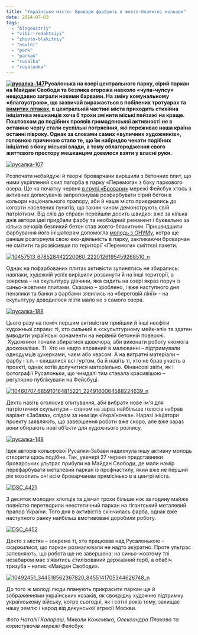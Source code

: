 ```yaml
---
title: "Українське місто: Бровари фарбують в жовто-блакитні кольори"
date: 2014-07-03
tags: 
  - "blagoustriy"
  - "vibir-redaktsiyi"
  - "zhovto-blakitniy"
  - "novini"
  - "park"
  - "parkan"
  - "rusalka"
  - "rusalonka"
---
```


**[![русалка-147](https://mpz.brovary.org/wp-content/uploads/2014/07/rusalka-147.jpg)](https://mpz.brovary.org/wp-content/uploads/2014/07/rusalka-147.jpg)Русалонька на озері центрального парку, сірий паркан на Майдані Свободи та безлика огорожа навколо «чупа-чупсу» нещодавно заграли новими барвами. На зміну комунальному «благоустрою», що зазвичай виражається в побілених тротуарах та [вимитих літаках,](https://mpz.brovary.org/zi-shvabroyu-na-vinishhuvach-yak-brovarska-vlada-namagalas-pereshkoditi-vidkritomu-dostupu/) в центральній частині міста приходить стихійна ініціатива мешканців хоча б трохи змінити міські пейзажі на краще. Поштовхом до подібних проявів громадянської активності не в останню чергу стали суспільні потрясіння, які переживає наша країна останні півроку. Однак за словами самих «вуличних художників», головною причиною стало те, що їм набридло чекати подібних ініціатив з боку міської влади, а тому облагородження свого життєвого простору мешканцям довелося взяти у власні руки.**

[![русалка-107](https://mpz.brovary.org/wp-content/uploads/2014/07/rusalka-107.jpg)](https://mpz.brovary.org/wp-content/uploads/2014/07/rusalka-107.jpg)

Розпочати небайдужі й творчі броварчани вирішили з бетонних плит, що ними укріплений схил пагорба в парку «Перемога» з боку паркового озера. Ще на початку червня [в групі «Бровари»](https://www.facebook.com/groups/brovary/) мережі Фейсбук хтось з активних дописувачів запропонував розфарбувати сірий бетон в кольори національного прапору, аби й наше місто приєднались до когорти населених пунктів, що таким чином демонструють свій патріотизм. Від слів до справи перейшли досить швидко: вже за кілька днів автори ідеї придбали фарбу та необхідний реманент і буквально за кілька вечорів безликий бетон став жовто-блакитним. Пришвидшити фарбування його ініціаторам допомогла [молодь з ОНУМу](https://mpz.brovary.org/brovarska-molod-u-misti-stilki-mozhlivostey-dlya-rozvitku-ale-yih-ne-vikoristovuyut/), котра ще раніше розгорнула свою еко-діяльність в парку, закликаючи броварчан не смітити та розвісивши по території «Перемоги» сміттєві пакети.

[![10457513_678528442220060_2220126195459268510_n](https://mpz.brovary.org/wp-content/uploads/2014/07/10457513_678528442220060_2220126195459268510_n.jpg)](https://mpz.brovary.org/wp-content/uploads/2014/07/10457513_678528442220060_2220126195459268510_n.jpg)

Однак на пофарбованих плитах активісти зупинятись не збирались: навпаки, художній успіх вирішили розвинути й на інші території, а зокрема – на скульптуру дівчини, яка сидить на озері якраз поруч із синьо-жовтими плитами. Сказано – зроблено, і вже наступного дня пензлики та банки з фарбами зявились на «береговій лінії» - на скульптуру доводилося лізти мало не з самого озера.

[![русалка-188](https://mpz.brovary.org/wp-content/uploads/2014/07/rusalka-188.jpg)](https://mpz.brovary.org/wp-content/uploads/2014/07/rusalka-188.jpg)

Цього разу на поміч першим активістам прийшли й інші неофіти художньої справи: ті, хто сильний в «скульптурному мейк-апі» та здатен виводити українські орнаменти на нерівній бетонній поверхні.  Художники почали збиратися щовечора, аби виконати роботу якомога досконаліше. Ті. Хто не надто вправний в малюванні – підтримували однодумців цукерками, чаєм або квасом. А на витратні матеріали – фарбу і т.п. – скидалися всі гуртом, ба й навіть ті, хто не брав участь в проекті, однак хотів долучитися матеріально. Фінансові звіти, як і фотографії Русалоньки, що чимдалі тим ставала красивішою – регулярно публікували на Фейсбуці.

[![10460707_685910164815221_2249160064588224639_n](https://mpz.brovary.org/wp-content/uploads/2014/07/10460707_685910164815221_2249160064588224639_n.jpg)](https://mpz.brovary.org/wp-content/uploads/2014/07/10460707_685910164815221_2249160064588224639_n.jpg)

Дехто навіть оголосив опитування, аби вибрати нове ім'я для патріотичної скульптури – станом на зараз найбільше голосів набрав варіант «Забава», слідом за ним іде «Україночка». Наразі ініціатори проекту заявляють, що завершення роботи вже скоро, але вже зараз вони обирають нові об’єкти для художнього розпису.

[![русалка-148](https://mpz.brovary.org/wp-content/uploads/2014/07/rusalka-148.jpg)](https://mpz.brovary.org/wp-content/uploads/2014/07/rusalka-148.jpg)

Ідея авторів кольорової Русалки-Забави надихнула іншу активну молодь створити щось подібне. Так, увечері 27 червня представники броварських ультрас прибули на Майдан Свободи, де мали намір перефарбувати металевий паркан із профнастилу, який вже не перший рік мозолить очі всім броварчанам прямісінько в в центрі міста.

[![DSC_4421](https://mpz.brovary.org/wp-content/uploads/2014/07/DSC_4421.jpg)](https://mpz.brovary.org/wp-content/uploads/2014/07/DSC_4421.jpg)

З десяток молодих хлопців та дівчат трохи більше ніж за годину майже повністю перетворили неестетичний паркан на гігантський металевий прапор України. Того дня в активістів скінчилась фарба, однак вже наступного ранку найбільш вмотивовані доробили роботу.

[![DSC_4452](https://mpz.brovary.org/wp-content/uploads/2014/07/DSC_4452.jpg)](https://mpz.brovary.org/wp-content/uploads/2014/07/DSC_4452.jpg)

Дехто з містян – зокрема ті, хто працював над Русалонькою - скаржилися, що паркан розмалювали не надто акуратно. Проте ультрас запевняють, що робота ще не завершена: на синьо-жовтому тлі незабаром має з’явитись стилізований державний герб, а обабіч тризуба – напис «Майдан Свободи».

[![10492451_344518562367820_8455141705344626748_n](https://mpz.brovary.org/wp-content/uploads/2014/07/10492451_344518562367820_8455141705344626748_n.jpg)](https://mpz.brovary.org/wp-content/uploads/2014/07/10492451_344518562367820_8455141705344626748_n.jpg)

До того ж молоді люди планують прикрасити паркан ще й зображеннями українських козаків, як своєрідну художню підтримку українському війську, котре сьогодні, як і сотні років тому, захищає нашу землю і народ від дикунської агресії Москви.

_Фото Наталії Калараш, Миколи Кожемяка, Олександра Плахова та користувачів мережі Фейсбук_
